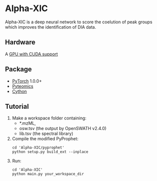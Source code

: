 # Alpha-XIC

Alpha-XIC is a deep neural network to score the coelution of peak groups which improves the identification of DIA data.

## Hardware

A [GPU with CUDA support](https://developer.nvidia.com/cuda-gpus)

## Package

- [PyTorch](https://pytorch.org/get-started/locally/#windows-anaconda) 1.0.0+
- [Pyteomics](https://pyteomics.readthedocs.io/en/latest/)
- [Cython](https://cython.org/)

## Tutorial

1. Make a workspace folder containing: 
    - *.mzML, 
    - osw.tsv (the output by OpenSWATH v2.4.0)
    - lib.tsv (the spectral library)
2. Compile the modified PyProphet:
    ```shell script
    cd 'Alpha-XIC/pyprophet'
    python setup.py build_ext --inplace
    ```
3. Run:
    ```shell script
    cd 'Alpha-XIC'
    python main.py your_workspace_dir
    ```